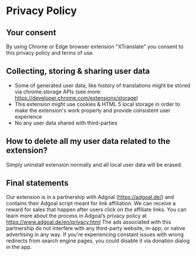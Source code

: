 # Privacy Policy

## Your consent

By using Chrome or Edge browser extension "XTranslate" you consent to this privacy policy and terms of use.

## Collecting, storing & sharing user data

- Some of generated user data, like history of translations might be stored via chrome.storage APIs (see more: https://developer.chrome.com/extensions/storage)
- This extension might use cookies & HTML 5 local storage in order to make the extension's work properly and provide consistent user experience
- No any user data shared with third-parties

## How to delete all my user data related to the extension?

Simply uninstall extension normally and all local user data will be erased.


## Final statements

Our extension is in a partnership with Adgoal (https://adgoal.de/) and contains their Adgoal script meant for link affiliation. 
We can receive a reward for sales that happen after users click on the affiliate links. 
You can learn more about the process in Adgoal’s privacy policy at https://www.adgoal.de/en/privacy.html
The ads associated with this partnership do not interfere with any third-party website, in-app, or native advertising in any way.
If you're experiencing constant issues with wrong redirects from search engine pages, you could disable it via donation dialog in the app.
